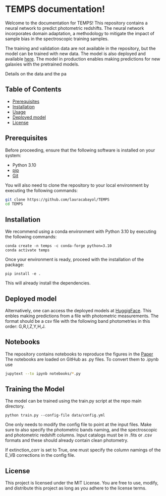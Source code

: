 # TEMPS documentation!
Welcome to the documentation for TEMPS! 
This repository contains a neural network to predict photometric redshifts. The neural network incorporates domain adaptation, a methodology to mitigate the impact of sample bias in the spectroscopic training samples. 

The training and validation data are not available in the repository, but the model can be trained with new data. The model is also deployed and available [here](https://huggingface.co/spaces/lauracabayol/TEMPS). The model in production enables making predictions for new galaxies with the pretrained models. 

Details on the data and the pa


## Table of Contents

- [Prerequisites](##Prerequisites)
- [Installation](##installation)
- [Usage](##usage)
- [Deployed model](##Accessing-the-LSTM-depolyed-model)
- [License](##license)

## Prerequisites

Before proceeding, ensure that the following software is installed on your system:

- Python 3.10
- [pip](https://pip.pypa.io/en/stable/installation/)
- [Git](https://git-scm.com/book/en/v2/Getting-Started-Installing-Git)

You will also need to clone the repository to your local environment by executing the following commands:

```bash
git clone https://github.com/lauracabayol/TEMPS
cd TEMPS
```
## Installation

We recommend using a conda environment with Python 3.10 by executing the following commands:
```
conda create -n temps -c conda-forge python=3.10
conda activate temps
```
Once your environment is ready, proceed with the installation of the package:

```
pip install -e .
```
This will already install the dependencies. 


## Deployed model
Alternatively, one can access the deployed models at [HuggigFace](https://huggingface.co/spaces/lauracabayol/TEMPS). This enbles making predictions from a file with photometric measurements. The format should be a csv file with the following band photometries in this order: G,R,I,Z,Y,H,J. 


## Notebooks
The repository contains notebooks to reproduce the figures in the [Paper](paper)
The notebooks are loaded on GitHub as .py files. To convert them to .ipynb use <jupytext>

```bash
jupytext --to ipynb notebooks/*.py
```

## Training the Model
The model can be trained using the train.py script at the repo main directory. 

```
python train.py --config-file data/config.yml
```
One only needs to modify the config file to point at the input files. Make sure to also specify the photometric bands naming, and the spectroscopic and photometric redshift columns. 
Input catalogs must be in .fits or .csv formats and these should already contain clean photometry. 

If extinction_corr is set to True, one must specify the column namings of the E_VB corrections in the config file. 

## License

This project is licensed under the MIT License. You are free to use, modify, and distribute this project as long as you adhere to the license terms.